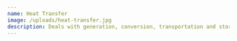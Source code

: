 ```yaml
---
name: Heat Transfer
image: /uploads/heat-transfer.jpg
description: Deals with generation, conversion, transportation and storage of Thermal Energy
---
```


